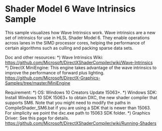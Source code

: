 # Shader Model 6 Wave Intrinsics Sample
This sample visualizes how Wave Intrinsics work. Wave intrinsics are a new set of intrinsics for use in HLSL Shader Model 6. They enable operations across lanes in the SIMD processor cores, helping the performance of certain algorithms such as culling and packing sparse data sets.

Doc and other resources:
*) Wave Intrinsics Wiki: https://github.com/Microsoft/DirectXShaderCompiler/wiki/Wave-Intrinsics
*) DirectX MiniEngine: This engine takes advantage of the wave intrinsics to improve the performance of forward plus lighting. https://github.com/Microsoft/DirectX-Graphics-Samples/tree/master/MiniEngine

Requirement:
*) OS: Windows 10 Creators Update 15063+.
*) Windows SDK: Install Windows 10 SDK 15063+ to obtain DXC, the new shader compiler that supports SM6. Note that you might need to modify the paths in CompileShader_SM6.bat if you are using a SDK that is newer than 15063. For simplicity we point the dxc.exe path to 15063 SDK folder. 
*) Graphics Driver: See this page for details. https://github.com/Microsoft/DirectXShaderCompiler/wiki/Running-Shaders
